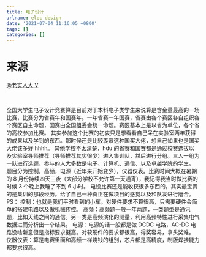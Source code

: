 ```yaml
---
title: 电子设计
urlname: elec-design
date: '2021-07-04 11:16:05 +0800'
tags: []
categories: []
---
```


# 来源

[@老实人大 V](https://www.zhihu.com/people/5deb92f4332ca4bed9388a13fb88fcfc)
​

​

全国大学生电子设计竞赛算是目前对于本科电子类学生来说算是含金量最高的一场比赛，比赛分为省赛年和国赛年。一年省赛一年国赛，省赛由各个赛区各自组织各个赛区自主命题，国赛由全国组委会统一命题。赛区基本上是以省为单位，各个省的高校参加比赛。
其实参加这个比赛的初衷只是想看看自己呆在实验室两年获得的成果以及学到的东西。那时候还是比较羡慕这种国奖大佬，想自己如果也是国奖大佬该多好 hhhh。
其他学校不太清楚，hdu 的省赛和国赛都是通过校赛选拔以及实验室导师推荐（导师推荐其实很少）进入集训队，然后进行分组。三人一组为一队进行选题，参与的人大多数是电子、计算机、通信、以及卓越学院的学生。
题目分为控制，高频，电源（近年来开始变少），仪器仪表。比赛时间大概在暑期的 8 月份持续四天三夜（大部分学校不允许第一天通宵），我记得我当时做比赛的时候 3 个晚上我睡了不到 6 小时。
电设比赛还是能收获很多东西的，其实最宝贵的是集训的那段经历。给了自己一种真正在做项目的感觉以及和队友进行磨合。
PS： 控制：也就是我们平时看到的小车。对硬件要求不算很高，只需要硬件会简单的搭建电路以及做机械传控。 高频：高频题一般一年两题，一类题型是通讯题，比如天线之间的通信。另一类是高频演化的测量，利用高频特性进行采集电气数据进而分析出一个结果。 电源：电源的话一般都是做 DCDC 电路，AC-DC 电路没啥新意但是指标要求挺高。对软硬件的要求都很高，得奖容易，拿头奖难。 仪器仪表：算是电赛里面和高频一样烧钱的组别，芯片都是高精度，制版焊接能力都要求很高。

